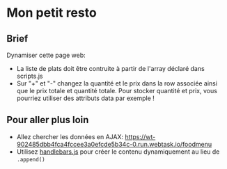 # Mon petit resto #

## Brief ##

Dynamiser cette page web:

- La liste de plats doit être contruite à partir de l'array déclaré dans scripts.js
- Sur "+" et "-" changez la quantité et le prix dans la row associée ainsi que le prix totale et quantité totale. Pour stocker quantité et prix, vous pourriez utiliser des attributs data par exemple !

## Pour aller plus loin ##

- Allez chercher les données en AJAX: https://wt-902485dbb4fca4fccee3a0efcde5b34c-0.run.webtask.io/foodmenu
- Utilisez [handlebars.js](http://handlebarsjs.com/) pour créer le contenu dynamiquement au lieu de `.append()`





